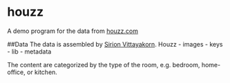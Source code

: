 # houzz
A demo program for the data from [houzz.com](http://www.houzz.com/)

##Data
The data is assembled by [Sirion Vittayakorn](www.cs.unc.edu/~sirionv/).
    Houzz
        - images
        - keys
        - lib
        - metadata

The content are categorized by the type of the room, e.g. bedroom, home-office, or kitchen.

